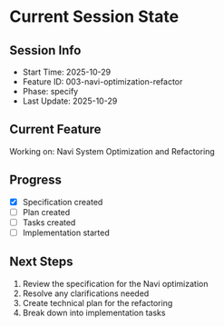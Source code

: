 # Current Session State

## Session Info
- Start Time: 2025-10-29
- Feature ID: 003-navi-optimization-refactor
- Phase: specify
- Last Update: 2025-10-29

## Current Feature
Working on: Navi System Optimization and Refactoring

## Progress
- [x] Specification created
- [ ] Plan created
- [ ] Tasks created
- [ ] Implementation started

## Next Steps
1. Review the specification for the Navi optimization
2. Resolve any clarifications needed
3. Create technical plan for the refactoring
4. Break down into implementation tasks